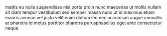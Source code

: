 mattis eu nulla suspendisse nisi porta proin nunc maecenas ut mollis nullam sit
diam tempor vestibulum sed semper massa nunc ut id maximus etiam mauris aenean
vel justo velit enim dictum leo nec accumsan augue convallis at pharetra id
metus porttitor pharetra purusphasellus eget ante consectetur neque